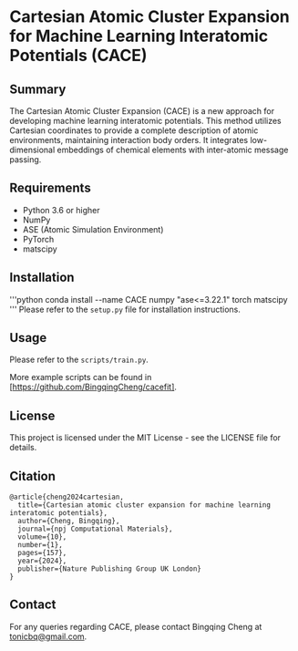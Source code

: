 # Cartesian Atomic Cluster Expansion for Machine Learning Interatomic Potentials (CACE)

## Summary

The Cartesian Atomic Cluster Expansion (CACE) is a new approach for developing machine learning interatomic potentials. This method utilizes Cartesian coordinates to provide a complete description of atomic environments, maintaining interaction body orders. It integrates low-dimensional embeddings of chemical elements with inter-atomic message passing.

## Requirements

- Python 3.6 or higher
- NumPy
- ASE (Atomic Simulation Environment)
- PyTorch
- matscipy

## Installation
'''python
conda install --name CACE numpy "ase<=3.22.1" torch matscipy
'''
Please refer to the `setup.py` file for installation instructions.

## Usage

Please refer to the `scripts/train.py`.

More example scripts can be found in [https://github.com/BingqingCheng/cacefit].

## License

This project is licensed under the MIT License - see the LICENSE file for details.

## Citation

```text
@article{cheng2024cartesian,
  title={Cartesian atomic cluster expansion for machine learning interatomic potentials},
  author={Cheng, Bingqing},
  journal={npj Computational Materials},
  volume={10},
  number={1},
  pages={157},
  year={2024},
  publisher={Nature Publishing Group UK London}
}
```

## Contact

For any queries regarding CACE, please contact Bingqing Cheng at tonicbq@gmail.com.

